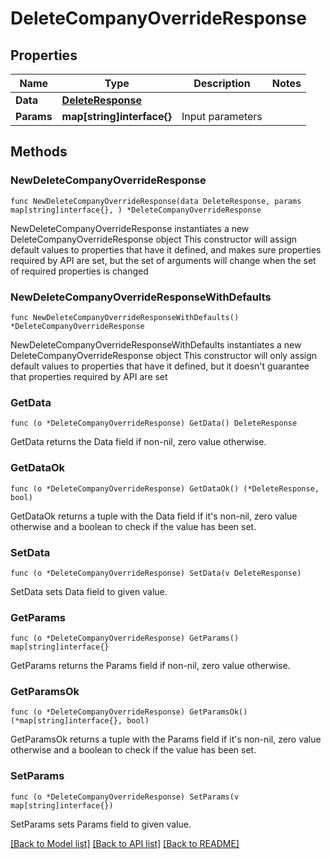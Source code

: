 # DeleteCompanyOverrideResponse

## Properties

Name | Type | Description | Notes
------------ | ------------- | ------------- | -------------
**Data** | [**DeleteResponse**](DeleteResponse.md) |  | 
**Params** | **map[string]interface{}** | Input parameters | 

## Methods

### NewDeleteCompanyOverrideResponse

`func NewDeleteCompanyOverrideResponse(data DeleteResponse, params map[string]interface{}, ) *DeleteCompanyOverrideResponse`

NewDeleteCompanyOverrideResponse instantiates a new DeleteCompanyOverrideResponse object
This constructor will assign default values to properties that have it defined,
and makes sure properties required by API are set, but the set of arguments
will change when the set of required properties is changed

### NewDeleteCompanyOverrideResponseWithDefaults

`func NewDeleteCompanyOverrideResponseWithDefaults() *DeleteCompanyOverrideResponse`

NewDeleteCompanyOverrideResponseWithDefaults instantiates a new DeleteCompanyOverrideResponse object
This constructor will only assign default values to properties that have it defined,
but it doesn't guarantee that properties required by API are set

### GetData

`func (o *DeleteCompanyOverrideResponse) GetData() DeleteResponse`

GetData returns the Data field if non-nil, zero value otherwise.

### GetDataOk

`func (o *DeleteCompanyOverrideResponse) GetDataOk() (*DeleteResponse, bool)`

GetDataOk returns a tuple with the Data field if it's non-nil, zero value otherwise
and a boolean to check if the value has been set.

### SetData

`func (o *DeleteCompanyOverrideResponse) SetData(v DeleteResponse)`

SetData sets Data field to given value.


### GetParams

`func (o *DeleteCompanyOverrideResponse) GetParams() map[string]interface{}`

GetParams returns the Params field if non-nil, zero value otherwise.

### GetParamsOk

`func (o *DeleteCompanyOverrideResponse) GetParamsOk() (*map[string]interface{}, bool)`

GetParamsOk returns a tuple with the Params field if it's non-nil, zero value otherwise
and a boolean to check if the value has been set.

### SetParams

`func (o *DeleteCompanyOverrideResponse) SetParams(v map[string]interface{})`

SetParams sets Params field to given value.



[[Back to Model list]](../README.md#documentation-for-models) [[Back to API list]](../README.md#documentation-for-api-endpoints) [[Back to README]](../README.md)


